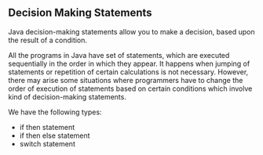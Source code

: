 ## Decision Making Statements

Java decision-making statements allow you to make a decision, based upon the result of a condition.

All the programs in Java have set of statements, which are executed sequentially in the order in which they appear. It happens when jumping of statements or repetition of certain calculations is not necessary. However, there may arise some situations where programmers have to change the order of execution of statements based on certain conditions which involve kind of decision-making statements.

We have the following types:
- if then statement
- if then else statement
- switch statement

